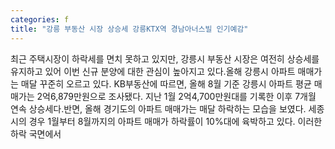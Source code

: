 ```yaml
---
categories: f
title: "강릉 부동산 시장 상승세 강릉KTX역 경남아너스빌 인기예감"
---
```

최근 주택시장이 하락세를 면치 못하고 있지만, 강릉시 부동산 시장은 여전히 상승세를 유지하고 있어 이번 신규 분양에 대한 관심이 높아지고 있다.올해 강릉시 아파트 매매가는 매달 꾸준히 오르고 있다. KB부동산에 따르면, 올해 8월 기준 강릉시 아파트 평균 매매가는 2억6,879만원으로 조사됐다. 지난 1월 2억4,700만원대를 기록한 이후 7개월 연속 상승세다.반면, 올해 경기도의 아파트 매매가는 매달 하락하는 모습을 보였다. 세종시의 경우 1월부터 8월까지의 아파트 매매가 하락률이 10%대에 육박하고 있다. 이러한 하락 국면에서